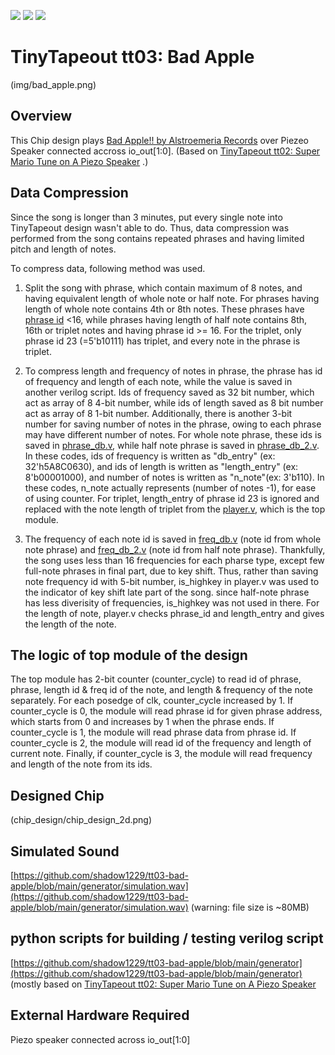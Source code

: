 ![](../../workflows/gds/badge.svg) ![](../../workflows/docs/badge.svg) ![](../../workflows/test/badge.svg)

# TinyTapeout tt03: Bad Apple #
(img/bad_apple.png)

## Overview ##
This Chip design plays [Bad Apple!! by Alstroemeria Records](https://www.youtube.com/watch?v=FtutLA63Cp8) over Piezeo Speaker connected accross io_out[1:0]. (Based on [TinyTapeout tt02: Super Mario Tune on A Piezo Speaker](https://github.com/meriac/tt02-play-tune) .)

## Data Compression ##
Since the song is longer than 3 minutes, put every single note into TinyTapeout design wasn't able to do.
Thus, data compression was performed from the song contains repeated phrases and having limited pitch and length of notes.

To compress data, following method was used.

1. Split the song with phrase, which contain maximum of 8 notes, and having equivalent length of whole note or half note. For phrases having length of whole note contains 4th or 8th notes. These phrases have [phrase id](https://github.com/shadow1229/tt03-bad-apple/blob/main/src/phrase_id_db.v) <16, while phrases having length of half note contains 8th, 16th or triplet notes and having phrase id >= 16. For the triplet, only phrase id 23 (=5'b10111) has triplet, and every note in the phrase is triplet.

2. To compress length and frequency of notes in phrase, the phrase has id of frequency and length of each note, while the value is saved in another verilog script. Ids of frequency saved as 32 bit number, which act as array of 8 4-bit number, while ids of length saved as 8 bit number act as array of 8 1-bit number. Additionally, there is another 3-bit number for saving number of notes in the phrase, owing to each phrase may have different number of notes. For whole note phrase, these ids is saved in [phrase_db.v](https://github.com/shadow1229/tt03-bad-apple/blob/main/src/phrase_db.v), while half note phrase is saved in [phrase_db_2.v](https://github.com/shadow1229/tt03-bad-apple/blob/main/src/phrase_db_2.v). In these codes, ids of frequency is written as "db_entry" (ex: 32'h5A8C0630), and ids of length is written as "length_entry" (ex: 8'b00001000), and number of notes is written as "n_note"(ex: 3'b110). In these codes, n_note actually represents (number of notes -1), for ease of using counter. For triplet, length_entry of phrase id 23 is ignored and replaced with the note length of triplet from the [player.v](https://github.com/shadow1229/tt03-bad-apple/blob/main/src/player.v), which is the top module.

3. The frequency of each note id is saved in [freq_db.v](https://github.com/shadow1229/tt03-bad-apple/blob/main/src/freq_db.v) (note id from whole note phrase) and [freq_db_2.v](https://github.com/shadow1229/tt03-bad-apple/blob/main/src/freq_db_2.v) (note id from half note phrase). Thankfully, the song uses less than 16 frequencies for each pharse type, except few full-note phrases in final part, due to key shift. Thus, rather than saving note frequency id with 5-bit number, is_highkey in player.v was used to the indicator of key shift late part of the song. since half-note phrase has less diverisity of frequencies, is_highkey was not used in there. For the length of note, player.v checks phrase_id and length_entry and gives the length of the note. 

## The logic of top module of the design ##
The top module has 2-bit counter (counter_cycle) to read id of phrase, phrase, length id & freq id of the note, and length & frequency of the note separately.
For each posedge of clk, counter_cycle increased by 1.
If counter_cycle is 0, the module will read phrase id for given phrase address, which starts from 0 and increases by 1 when the phrase ends.
If counter_cycle is 1, the module will read phrase data from phrase id.
If counter_cycle is 2, the module will read id of the frequency and length of current note.
Finally, if counter_cycle is 3, the module will read frequency and length of the note from its ids. 

## Designed Chip ##
(chip_design/chip_design_2d.png)

## Simulated Sound ##
[https://github.com/shadow1229/tt03-bad-apple/blob/main/generator/simulation.wav](https://github.com/shadow1229/tt03-bad-apple/blob/main/generator/simulation.wav) (warning: file size is ~80MB)

## python scripts for building / testing verilog script ##
[https://github.com/shadow1229/tt03-bad-apple/blob/main/generator](https://github.com/shadow1229/tt03-bad-apple/blob/main/generator)
(mostly based on [TinyTapeout tt02: Super Mario Tune on A Piezo Speaker](https://github.com/meriac/tt02-play-tune)

## External Hardware Required ##
Piezo speaker connected across io_out[1:0]
